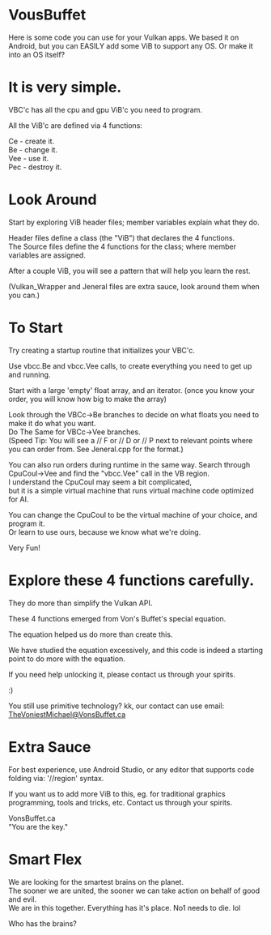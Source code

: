 # VousBuffet

Here is some code you can use for your Vulkan apps.
We based it on Android, but you can EASILY add some ViB to support any OS.
Or make it into an OS itself?

# It is very simple.

VBC'c has all the cpu and gpu ViB'c you need to program.

All the ViB'c are defined via 4 functions:

Ce - create it.
</br>Be - change it.
</br>Vee - use it.
</br>Pec - destroy it.

# Look Around

Start by exploring ViB header files; member variables explain what they do.

Header files define a class (the "ViB") that declares the 4 functions.
</br>The Source files define the 4 functions for the class; where member variables are assigned.

After a couple ViB, you will see a pattern that will help you learn the rest.

(Vulkan_Wrapper and Jeneral files are extra sauce, look around them when you can.)

# To Start

Try creating a startup routine that initializes your VBC'c.

Use vbcc.Be and vbcc.Vee calls, to create everything you need to get up and running.

Start with a large 'empty' float array, and an iterator. (once you know your order, you will know how big to make the array)

Look through the VBCc->Be branches to decide on what floats you need to make it do what you want.
</br>Do The Same for VBCc->Vee branches.
</br>(Speed Tip: You will see a // F or // D or // P next to relevant points where you can order from. See Jeneral.cpp for the format.)

You can also run orders during runtime in the same way. Search through CpuCoul->Vee and find the "vbcc.Vee" call in the VB region.
</br>I understand the CpuCoul may seem a bit complicated,
</br>but it is a simple virtual machine that runs virtual machine code optimized for AI.

You can change the CpuCoul to be the virtual machine of your choice, and program it.
</br>Or learn to use ours, because we know what we're doing.

Very Fun!

# Explore these 4 functions carefully.

They do more than simplify the Vulkan API.

These 4 functions emerged from Von's Buffet's special equation.

The equation helped us do more than create this.

We have studied the equation excessively, and this code is indeed a starting point to do more with the equation.

If you need help unlocking it, please contact us through your spirits.

:)

You still use primitive technology? kk, our contact can use email: TheVoniestMichael@VonsBuffet.ca

# Extra Sauce

For best experience, use Android Studio, or any editor that supports code folding via: '//region' syntax.

If you want us to add more ViB to this, eg. for traditional graphics programming, tools and tricks, etc. Contact us through your spirits.

VonsBuffet.ca
</br>"You are the key."

# Smart Flex

We are looking for the smartest brains on the planet.
</br>The sooner we are united, the sooner we can take action on behalf of good and evil.
</br>We are in this together. Everything has it's place. No1 needs to die. lol

Who has the brains?
